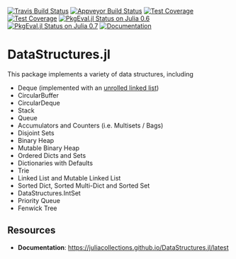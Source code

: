 [![Travis Build Status](https://travis-ci.org/JuliaCollections/DataStructures.jl.svg?branch=master)](https://travis-ci.org/JuliaCollections/DataStructures.jl)
[![Appveyor Build Status](https://ci.appveyor.com/api/projects/status/5gw9xok4e58aixsv?svg=true)](https://ci.appveyor.com/project/kmsquire/datastructures-jl)
[![Test Coverage](https://coveralls.io/repos/github/JuliaCollections/DataStructures.jl/badge.svg?branch=master)](https://coveralls.io/github/JuliaCollections/DataStructures.jl?branch=master)
[![Test Coverage](https://codecov.io/github/JuliaCollections/DataStructures.jl/coverage.svg?branch=master)](https://codecov.io/github/JuliaCollections/DataStructures.jl?branch=master)
[![PkgEval.jl Status on Julia 0.6](http://pkg.julialang.org/badges/DataStructures_0.6.svg)](http://pkg.julialang.org/?pkg=DataStructures&ver=0.6)
[![PkgEval.jl Status on Julia 0.7](http://pkg.julialang.org/badges/DataStructures_0.7.svg)](http://pkg.julialang.org/?pkg=DataStructures&ver=0.7)
[![Documentation](https://img.shields.io/badge/docs-latest-blue.svg)](https://juliacollections.github.io/DataStructures.jl/latest)

DataStructures.jl
=================

This package implements a variety of data structures, including

-   Deque (implemented with an [unrolled linked
    list](https://en.wikipedia.org/wiki/Unrolled_linked_list))
-   CircularBuffer
-   CircularDeque
-   Stack
-   Queue
-   Accumulators and Counters (i.e. Multisets / Bags)
-   Disjoint Sets
-   Binary Heap
-   Mutable Binary Heap
-   Ordered Dicts and Sets
-   Dictionaries with Defaults
-   Trie
-   Linked List and Mutable Linked List
-   Sorted Dict, Sorted Multi-Dict and Sorted Set
-   DataStructures.IntSet
-   Priority Queue
-	Fenwick Tree

Resources
---------

-   **Documentation**: https://juliacollections.github.io/DataStructures.jl/latest
